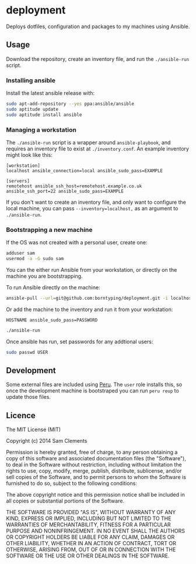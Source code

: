 deployment
==========

Deploys dotfiles, configuration and packages to my machines using Ansible.

Usage
-----

Download the repository, create an inventory file, and run the `./ansible-run` script.

### Installing ansible

Install the latest ansible release with:

```bash
sudo apt-add-repository --yes ppa:ansible/ansible
sudo aptitude update
sudo aptitude install ansible
```

### Managing a workstation

The `./ansible-run` script is a wrapper around `ansible-playbook`, and requires an inventory file to exist at `./inventory.conf`. An example inventory might look like this:

```
[workstation]
localhost ansible_connection=local ansible_sudo_pass=EXAMPLE

[servers]
remotehost ansible_ssh_host=remotehost.example.co.uk ansible_ssh_port=22 ansible_sudo_pass=EXAMPLE
```

If you don't want to create an inventory file, and only want to configure the local machine, you can pass `--inventory=localhost,` as an argument to `./ansible-run`.

### Bootstrapping a new machine

If the OS was not created with a personal user, create one:

```bash
adduser sam
usermod -a -G sudo sam
```

You can the either run Ansible from your workstation, or directly on the machine you are bootstrapping.

To run Ansible directly on the machine:

```bash
ansible-pull --url=git@github.com:borntyping/deployment.git -i localhost, -K site.yml
```

Or add the machine to the inventory and run it from your workstation:

```
HOSTNAME ansible_sudo_pass=PASSWORD
```

```bash
./ansible-run
```

Once ansible has run, set passwords for any addtional users:

```bash
sudo passwd USER
```

Development
-----------

Some external files are included using [Peru](https://github.com/buildinspace/peru). The `user` role installs this, so once the development machine is bootstraped you can run `peru reup` to update those files.

Licence
-------

The MIT License (MIT)

Copyright (c) 2014 Sam Clements

Permission is hereby granted, free of charge, to any person obtaining a copy
of this software and associated documentation files (the "Software"), to deal
in the Software without restriction, including without limitation the rights
to use, copy, modify, merge, publish, distribute, sublicense, and/or sell
copies of the Software, and to permit persons to whom the Software is
furnished to do so, subject to the following conditions:

The above copyright notice and this permission notice shall be included in
all copies or substantial portions of the Software.

THE SOFTWARE IS PROVIDED "AS IS", WITHOUT WARRANTY OF ANY KIND, EXPRESS OR
IMPLIED, INCLUDING BUT NOT LIMITED TO THE WARRANTIES OF MERCHANTABILITY,
FITNESS FOR A PARTICULAR PURPOSE AND NONINFRINGEMENT. IN NO EVENT SHALL THE
AUTHORS OR COPYRIGHT HOLDERS BE LIABLE FOR ANY CLAIM, DAMAGES OR OTHER
LIABILITY, WHETHER IN AN ACTION OF CONTRACT, TORT OR OTHERWISE, ARISING FROM,
OUT OF OR IN CONNECTION WITH THE SOFTWARE OR THE USE OR OTHER DEALINGS IN
THE SOFTWARE.
